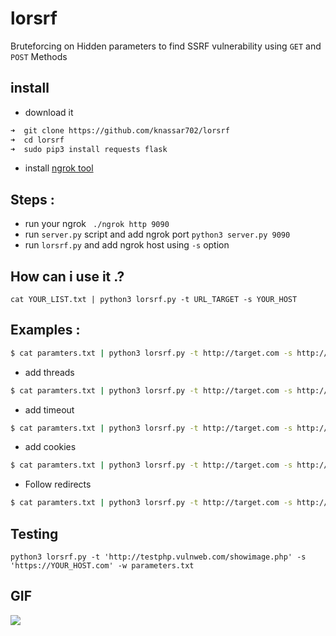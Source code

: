 # lorsrf
Bruteforcing on Hidden parameters to find SSRF vulnerability using `GET` and `POST` Methods
## install
* download it 
```bash
➜  git clone https://github.com/knassar702/lorsrf
➜  cd lorsrf
➜  sudo pip3 install requests flask
```
* install <a href='https://www.youtube.com/watch?v=4sF1ATYwr3U'>ngrok tool </a>

## Steps :
* run your ngrok
` ./ngrok http 9090`
* run `server.py` script and add ngrok port
`python3 server.py 9090`
* run `lorsrf.py` and add ngrok host using `-s` option

## How can i use it .? 

`cat YOUR_LIST.txt | python3 lorsrf.py -t URL_TARGET -s YOUR_HOST`
  ## Examples :
```bash
$ cat paramters.txt | python3 lorsrf.py -t http://target.com -s http://53252.ngrok.io
```
  * add threads
```bash
$ cat paramters.txt | python3 lorsrf.py -t http://target.com -s http://53252.ngrok.io --threads=50
```
  * add timeout
```bash
$ cat paramters.txt | python3 lorsrf.py -t http://target.com -s http://53252.ngrok.io --timeout=4
```
  * add cookies
```bash
$ cat paramters.txt | python3 lorsrf.py -t http://target.com -s http://53252.ngrok.io -c 'user=5&PHPSESSION=5232'
```
  * Follow redirects
```bash
$ cat paramters.txt | python3 lorsrf.py -t http://target.com -s http://53252.ngrok.io -r
```


## Testing
```python3
python3 lorsrf.py -t 'http://testphp.vulnweb.com/showimage.php' -s 'https://YOUR_HOST.com' -w parameters.txt
```
## GIF
<img src='src/lorsrf.gif'>
